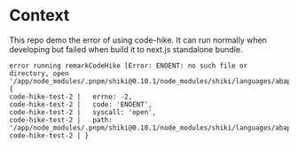 # Context

This repo demo the error of using code-hike. It can run normally when developing but failed when build it to next.js standalone bundle.

```
error running remarkCodeHike [Error: ENOENT: no such file or directory, open '/app/node_modules/.pnpm/shiki@0.10.1/node_modules/shiki/languages/abap.tmLanguage.json'] {
code-hike-test-2 |   errno: -2,
code-hike-test-2 |   code: 'ENOENT',
code-hike-test-2 |   syscall: 'open',
code-hike-test-2 |   path: '/app/node_modules/.pnpm/shiki@0.10.1/node_modules/shiki/languages/abap.tmLanguage.json'
code-hike-test-2 | }
```

